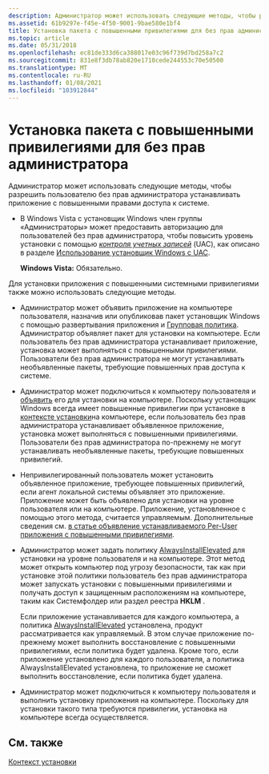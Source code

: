 ```yaml
---
description: Администратор может использовать следующие методы, чтобы разрешить пользователю без прав администратора устанавливать приложение с повышенными правами доступа к системе.
ms.assetid: 61b9297e-f45e-4f50-9001-9bae580e1bf4
title: Установка пакета с повышенными привилегиями для без прав администратора
ms.topic: article
ms.date: 05/31/2018
ms.openlocfilehash: ec81de333d6ca388017e03c96f739d7bd258a7c2
ms.sourcegitcommit: 831e8f3db78ab820e1710cede244553c70e50500
ms.translationtype: MT
ms.contentlocale: ru-RU
ms.lasthandoff: 01/08/2021
ms.locfileid: "103912844"
---
```

# <a name="installing-a-package-with-elevated-privileges-for-a-non-admin"></a>Установка пакета с повышенными привилегиями для без прав администратора

Администратор может использовать следующие методы, чтобы разрешить пользователю без прав администратора устанавливать приложение с повышенными правами доступа к системе.

-   В Windows Vista с установщик Windows член группы «Администраторы» может предоставить авторизацию для пользователей без прав администратора, чтобы повысить уровень установки с помощью [*контроля учетных записей*](u-gly.md) (UAC), как описано в разделе [Использование установщик Windows с UAC](using-windows-installer-with-uac.md).

    **Windows Vista:** Обязательно.

Для установки приложения с повышенными системными привилегиями также можно использовать следующие методы.

-   Администратор может объявить приложение на компьютере пользователя, назначив или опубликовав пакет установщик Windows с помощью развертывания приложения и [Групповая политика](/previous-versions/windows/desktop/Policy/group-policy-start-page). Администратор объявляет пакет для установки на компьютере. Если пользователь без прав администратора устанавливает приложение, установка может выполняться с повышенными привилегиями. Пользователи без прав администратора не могут устанавливать необъявленные пакеты, требующие повышенных прав доступа к системе.
-   Администратор может подключиться к компьютеру пользователя и [объявить](advertisement.md) его для установки на компьютере. Поскольку установщик Windows всегда имеет повышенные привилегии при установке в [контексте установки](installation-context.md)на компьютере, если пользователь без прав администратора устанавливает объявленное приложение, установка может выполняться с повышенными привилегиями. Пользователи без прав администратора по-прежнему не могут устанавливать необъявленные пакеты, требующие повышенных привилегий.
-   Непривилегированный пользователь может установить объявленное приложение, требующее повышенных привилегий, если агент локальной системы объявляет это приложение. Приложение может быть объявлено для установки на уровне пользователя или на компьютере. Приложение, установленное с помощью этого метода, считается управляемым. Дополнительные сведения см. [в статье объявление устанавливаемого Per-User приложения с повышенными привилегиями](advertising-a-per-user-application-to-be-installed-with-elevated-privileges.md).
-   Администратор может задать политику [AlwaysInstallElevated](alwaysinstallelevated.md) для установки на уровне пользователя и на компьютере. Этот метод может открыть компьютер под угрозу безопасности, так как при установке этой политики пользователь без прав администратора может запускать установки с повышенными привилегиями и получать доступ к защищенным расположениям на компьютере, таким как Системфолдер или раздел реестра **HKLM** .

    Если приложение устанавливается для каждого компьютера, а политика [AlwaysInstallElevated](alwaysinstallelevated.md) установлена, продукт рассматривается как управляемый. В этом случае приложение по-прежнему может выполнить восстановление с повышенными привилегиями, если политика будет удалена. Кроме того, если приложение установлено для каждого пользователя, а политика AlwaysInstallElevated установлена, то приложение не сможет выполнить восстановление, если политика будет удалена.

-   Администратор может подключиться к компьютеру пользователя и выполнить установку приложения на компьютере. Поскольку для установки такого типа требуются привилегии, установка на компьютере всегда осуществляется.

## <a name="related-topics"></a>См. также

<dl> <dt>

[Контекст установки](installation-context.md)
</dt> </dl>

 

 
